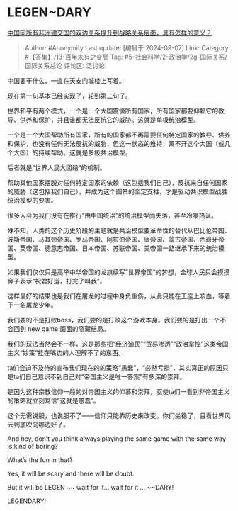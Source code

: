 # LEGEN~DARY
[中国同所有非洲建交国的双边关系提升到战略关系层面，具有怎样的意义？](https://www.zhihu.com/question/666257034/answer/3617901527)

> Author: #Anonymity
> Last update: [编辑于 2024-09-07]
> Link:
> Category: #【答集】/13-百年未有之变局 
> Tag: #5-社会科学/2-政治学/2g-国际关系/国际关系总论 
> 评论区:
> 泛讨论:

中国要干什么，一直在天安门城楼上写着。

现在第一句基本已经实现了，轮到第二句了。

世界和平有两个模式，一个是一个大国震慑所有国家，所有国家都要仰赖它的教导、供养和保护，并且谁都无法反抗它的威胁。这就是单极统治模型。

一个是一个大国帮助所有国家，所有的国家都不再需要任何特定国家的教导、供养和保护，也没有任何无法反抗的威胁，但这一状态的维持，离不开这个大国（或几个大国）的持续帮助。这就是多极共治模型。

后者就是“世界人民大团结”的机制。

帮助其他国家摆脱对任何特定国家的依赖（这包括我们自己），反抗来自任何国家的威胁（这包括我们自己），并成为这个图景的坚定支柱，才是驱动共识模型战胜统治模型的要害。

很多人会为我们没有在推行“由中国统治”的统治模型而失落，甚至冷嘲热讽。

殊不知，人类的这个历史阶段的主题就是共治模型要革命性的替代从巴比伦帝国、波斯帝国、马其顿帝国、罗马帝国、阿拉伯帝国、唐帝国、蒙古帝国、西班牙帝国、英帝国、德意志帝国、日本帝国、苏联帝国、美帝国一路继承下来的统治模型。

如果我们仅仅只是高举中华帝国的龙旗续写“世界帝国”的梦想，全球人民只会摸摸鼻子表示“祝君好运，打完了叫我”。

这样最好的结果也是我们在屠龙的过程中身负重伤，从此只能在王座上咳血，等着下一名屠龙少年。

我们要的不是打败boss，我们要的是打败这个游戏本身。我们要的是打出一个不会回到 new game 画面的隐藏结局。

我们的玩法当然会不一样，这是那些把“经济殖民”“贸易渗透”“政治掌控”这类帝国主义“妙策”挂在嘴边的人理解不了的东西。

ta们会迫不及待的宣布我们现在的的策略“愚蠢”，“必然亏损”，其实真正的原因只是ta们自己意识不到自己对“帝国主义是唯一答案”有多深的崇拜。

是因为这种宗教信仰一般的对帝国主义的仰慕和崇拜，驱使ta们一看到非帝国主义的策略就立刻笃信“这就是愚蠢”。

这个无需说服，也说服不了——信仰只能靠历史来改变。你们坐稳了，且看世界风云到底吹向哪边好了。

And hey, don’t you think always playing the same game with the same way is kind of boring?

What’s the fun in that?

Yes, it will be scary and there will be doubt.

But it will be LEGEN ~~ wait for it… wait for it … ~~DARY!

LEGENDARY!